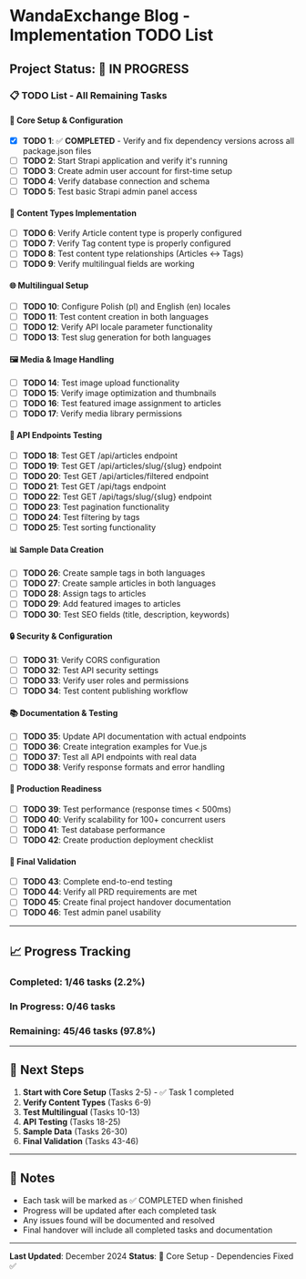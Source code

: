 # WandaExchange Blog - Implementation TODO List

## Project Status: 🚧 IN PROGRESS

### 📋 TODO List - All Remaining Tasks

#### 🔧 Core Setup & Configuration
- [x] **TODO 1**: ✅ **COMPLETED** - Verify and fix dependency versions across all package.json files
- [ ] **TODO 2**: Start Strapi application and verify it's running
- [ ] **TODO 3**: Create admin user account for first-time setup
- [ ] **TODO 4**: Verify database connection and schema
- [ ] **TODO 5**: Test basic Strapi admin panel access

#### 📝 Content Types Implementation
- [ ] **TODO 6**: Verify Article content type is properly configured
- [ ] **TODO 7**: Verify Tag content type is properly configured
- [ ] **TODO 8**: Test content type relationships (Articles ↔ Tags)
- [ ] **TODO 9**: Verify multilingual fields are working

#### 🌐 Multilingual Setup
- [ ] **TODO 10**: Configure Polish (pl) and English (en) locales
- [ ] **TODO 11**: Test content creation in both languages
- [ ] **TODO 12**: Verify API locale parameter functionality
- [ ] **TODO 13**: Test slug generation for both languages

#### 🖼️ Media & Image Handling
- [ ] **TODO 14**: Test image upload functionality
- [ ] **TODO 15**: Verify image optimization and thumbnails
- [ ] **TODO 16**: Test featured image assignment to articles
- [ ] **TODO 17**: Verify media library permissions

#### 🔌 API Endpoints Testing
- [ ] **TODO 18**: Test GET /api/articles endpoint
- [ ] **TODO 19**: Test GET /api/articles/slug/{slug} endpoint
- [ ] **TODO 20**: Test GET /api/articles/filtered endpoint
- [ ] **TODO 21**: Test GET /api/tags endpoint
- [ ] **TODO 22**: Test GET /api/tags/slug/{slug} endpoint
- [ ] **TODO 23**: Test pagination functionality
- [ ] **TODO 24**: Test filtering by tags
- [ ] **TODO 25**: Test sorting functionality

#### 📊 Sample Data Creation
- [ ] **TODO 26**: Create sample tags in both languages
- [ ] **TODO 27**: Create sample articles in both languages
- [ ] **TODO 28**: Assign tags to articles
- [ ] **TODO 29**: Add featured images to articles
- [ ] **TODO 30**: Test SEO fields (title, description, keywords)

#### 🔒 Security & Configuration
- [ ] **TODO 31**: Verify CORS configuration
- [ ] **TODO 32**: Test API security settings
- [ ] **TODO 33**: Verify user roles and permissions
- [ ] **TODO 34**: Test content publishing workflow

#### 📚 Documentation & Testing
- [ ] **TODO 35**: Update API documentation with actual endpoints
- [ ] **TODO 36**: Create integration examples for Vue.js
- [ ] **TODO 37**: Test all API endpoints with real data
- [ ] **TODO 38**: Verify response formats and error handling

#### 🚀 Production Readiness
- [ ] **TODO 39**: Test performance (response times < 500ms)
- [ ] **TODO 40**: Verify scalability for 100+ concurrent users
- [ ] **TODO 41**: Test database performance
- [ ] **TODO 42**: Create production deployment checklist

#### 🎯 Final Validation
- [ ] **TODO 43**: Complete end-to-end testing
- [ ] **TODO 44**: Verify all PRD requirements are met
- [ ] **TODO 45**: Create final project handover documentation
- [ ] **TODO 46**: Test admin panel usability

---

## 📈 Progress Tracking

### Completed: 1/46 tasks (2.2%)
### In Progress: 0/46 tasks
### Remaining: 45/46 tasks (97.8%)

---

## 🎯 Next Steps

1. **Start with Core Setup** (Tasks 2-5) - ✅ Task 1 completed
2. **Verify Content Types** (Tasks 6-9)
3. **Test Multilingual** (Tasks 10-13)
4. **API Testing** (Tasks 18-25)
5. **Sample Data** (Tasks 26-30)
6. **Final Validation** (Tasks 43-46)

---

## 📝 Notes

- Each task will be marked as ✅ COMPLETED when finished
- Progress will be updated after each completed task
- Any issues found will be documented and resolved
- Final handover will include all completed tasks and documentation

---

**Last Updated**: December 2024
**Status**: 🚧 Core Setup - Dependencies Fixed ✅
